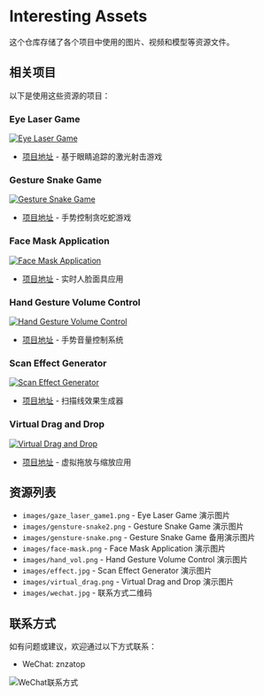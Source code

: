 # Interesting Assets

这个仓库存储了各个项目中使用的图片、视频和模型等资源文件。

## 相关项目

以下是使用这些资源的项目：

### Eye Laser Game
[![Eye Laser Game](images/gaze_laser_game1.png)](https://github.com/wangqiqi/gaze_laser_game)
- [项目地址](https://github.com/wangqiqi/gaze_laser_game) - 基于眼睛追踪的激光射击游戏

### Gesture Snake Game
[![Gesture Snake Game](images/gensture-snake2.png)](https://github.com/wangqiqi/gesture-snake)
- [项目地址](https://github.com/wangqiqi/gesture-snake) - 手势控制贪吃蛇游戏

### Face Mask Application
[![Face Mask Application](images/face-mask.png)](https://github.com/wangqiqi/face_mask)
- [项目地址](https://github.com/wangqiqi/face_mask) - 实时人脸面具应用

### Hand Gesture Volume Control
[![Hand Gesture Volume Control](images/hand_vol.png)](https://github.com/wangqiqi/hand_control_vol)
- [项目地址](https://github.com/wangqiqi/hand_control_vol) - 手势音量控制系统

### Scan Effect Generator
[![Scan Effect Generator](images/effect.jpg)](https://github.com/wangqiqi/scan-effect)
- [项目地址](https://github.com/wangqiqi/scan-effect) - 扫描线效果生成器

### Virtual Drag and Drop
[![Virtual Drag and Drop](images/virtual_drag.png)](https://github.com/wangqiqi/virtual_drag_scale)
- [项目地址](https://github.com/wangqiqi/virtual_drag_scale) - 虚拟拖放与缩放应用

## 资源列表

- `images/gaze_laser_game1.png` - Eye Laser Game 演示图片
- `images/gensture-snake2.png` - Gesture Snake Game 演示图片
- `images/gensture-snake.png` - Gesture Snake Game 备用演示图片
- `images/face-mask.png` - Face Mask Application 演示图片
- `images/hand_vol.png` - Hand Gesture Volume Control 演示图片
- `images/effect.jpg` - Scan Effect Generator 演示图片
- `images/virtual_drag.png` - Virtual Drag and Drop 演示图片
- `images/wechat.jpg` - 联系方式二维码

## 联系方式

如有问题或建议，欢迎通过以下方式联系：

- WeChat: znzatop

![WeChat联系方式](images/wechat.jpg)

